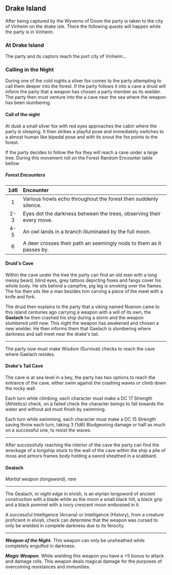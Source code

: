 ## Drake Island
After being captured by the Wyverns of Doom the party is taken to the city of Vinheim on the drake isle. There the following quests will happen while the party is in Vinheim.


### At Drake Island
The party and its captors reach the port city of Vinheim...


### Calling in the Night
During one of the cold nights a silver fox comes to the party attempting to call them deeper into the forest. If the party follows it into a cave a druid will inform the party that a weapon has chosen a party member as its wielder. The party then must venture into the a cave near the sea where the weapon has been slumbering.

#### Call of the night
At dusk a small silver fox with red eyes approaches the cabin where the party is sleeping. It then strikes a playful pose and immediately switches to a almost human like bipedal pose and with its snout the fox points to the forest.

If the party decides to follow the fox they will reach a cave under a large tree. During this movement roll on the Forest Random Encounter table bellow

##### Forest Encounters
| 1d6 | Encounter                                                            |
|:---:|:---------------------------------------------------------------------|
|  1  | Various howls echo throughout the forest then suddenly silence.      |
| 2-3 | Eyes dot the darkness between the trees, observing their every move. |
| 4-5 | An owl lands in a branch illuminated by the full moon.               |
|  6  | A deer crosses their path an seemingly nods to them as it passes by. |


#### Druid's Cave
Within the cave under the tree the party can find an old man with a long messy beard, blind eyes, grey tattoos depicting foxes and fangs cover his whole body. He sits behind a campfire, pig leg is smoking over the flames. The fox then sits like a man besides him carving a piece of the meet with a knife and fork.

The druid then explains to the party that a viking named Nuenon came to this island centuries ago carrying a weapon with a will of its own, the **Gaelach** he then crashed his ship during a storm and the weapon slumbered until now. This night the weapon has awakened and chosen a new wielder. He then informs them that Gaelach is slumbering where darkness and salt meet near the drake's tail. 

___
The party now must make Wisdom (Survival) checks to reach the cave where Gaelach resides.


#### Drake's Tail Cave
The cave is at sea level in a bey, the party has two options to reach the entrance of the cave, either swim against the crashing waves or climb down the rocky wall.

Each turn while climbing, each character must make a DC 17 Strength (Athletics) check, on a failed check the character beings to fall towards the water and without aid must finish by swimming.

Each turn while swimming, each character must make a DC 15 Strength saving throw each turn, taking 3 (1d6) Bludgeoning  damage or half as much on a successful one, to resist the waves.

___
After successfully reaching the interior of the cave the party can find the wreckage of a longship stuck to the wall of the cave within the ship a pile of moss and armors frames body holding a sword sheathed in a scabbard.



#### Gealach 
*Martial weapon (longsword), rare*
___
The Gealach, or *night edge* in elvish, is an elyrian longsword of ancient construction with a blade white as the moon a small black hilt, a black grip and a black pommel with a ivory crescent moon embossed in it.

A successful Intelligence (Arcana) or Intelligence (History), from a creature proficient in elvish, check can determine that the weapon was cursed to only be wielded in complete darkness due to its ferocity.

___
***Weapon of the Night.***
This weapon can only be unsheathed while completely engulfed in darkness.

***Magic Weapon.***
While wielding this weapon you have a +5 bonus to attack and damage rolls. This weapon deals magical damage for the purposes of overcoming resistances and immunities.